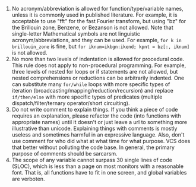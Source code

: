 1. No acronym/abbreviation is allowed for function/type/variable names, unless it is commonly used in published literature. For example, it is acceptable to use "fft" for the fast Fourier transform, but using "bz" for the Brillouin zone, Benzene, or Bezanson is not allowed. Note that single-letter Mathematical symbols are not linguistic acronym/abbreviations, and they can be used. For example, `for k in brillouin_zone` is fine, but `for iknum=ikbgn:ikend; kpnt = bz[:, iknum]` is not allowed.
2. No more than two levels of indentation is allowed for procedural code. This rule does not apply to non-procedural programming. For example, three levels of nested for loops or if statements are not allowed, but nested comprehensions or reductions can be arbitrarily indented. One can substitute many `for/while` loops with more specific types of iteration (broadcasting/mapping/reduction/recursion) and replace `if/then/else` with more specific types of predicates (multiple dispatch/filter/ternary operator/short circuiting). 
3. Do not write comment to explain things. If you think a piece of code requires an explanation, please refactor the code (into functions with appropriate names) until it doesn't or just leave a url to something more illustrative than unicode. Explaining things with comments is mostly useless and sometimes harmful in an expressive language. Also, don't use comment for who did what at what time for what purpose. VCS does that better without polluting the code base. In general, the primary purpose of comments should be sarcarsm.
4. The scope of any variable cannot surpass 30 single lines of code (SLOC), which is less than a page on most monitors with a reasonable font. That is, all functions have to fit in one screen, and global variables are verboten. 
